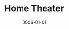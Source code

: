 ---
title: Home Theater
date: 0006-01-01
ico: mdi:speaker
color:
  title: pink
  shade: 500
hardware:

  - type: Living Room
    name: Sony › KD55X85K
    sub:
      - TV
    url: https://amazon.com/dp/B09R9NT3FT?tag=qrayg-20

  - type: Living Room
    name: Sonos › Beam
    sub:
      - Soundbar
      - Gen 2
      - Black
    url: https://amazon.com/dp/B09GPYL7BJ?tag=qrayg-20

  - type: Living Room
    name: Sonos › One SL
    sub:
      - Rear
      - Surround x2
      - White
    url: https://amazon.com/dp/B07W8ZVXWR?tag=qrayg-20

  - type: Office
    name: Sony › XBR43X800E
    sub:
      - TV
    url: https://amazon.com/dp/B01MZFJWOS?tag=qrayg-20

  - type: Office
    name: Sonos › Beam
    sub:
      - Soundbar
      - Gen 1
      - Black
    url: https://amazon.com/dp/B09GPYL7BJ?tag=qrayg-20

  - type: Office
    name: Sonos › One SL
    sub:
      - Rear
      - Surround x2
      - Black
    url: https://amazon.com/dp/B07W8ZVXWR?tag=qrayg-20

  - type: Office
    name: Sonos › Sub Mini
    sub:
      - Subwoofer
      - Black
    url: https://amazon.com/dp/B0BGJV72YM?tag=qrayg-20

  - type: Basement
    name: Sony › KDL40V4100
    sub:
      - TV
    url: https://crutchfield.com/S-486JN9Njsnm/p_15840V4100/Sony-KDL-40V4100.html

  - type: Basement
    name: Sonos › Playbar
    sub:
      - Soundbar
    url: https://amazon.com/dp/B00AEMGGU2?tag=qrayg-20

  - type: Basement
    name: Sonos › Play 1
    sub:
      - Rear
      - Surround x2
      - White
    url: https://amazon.com/dp/B07W8ZVXWR?tag=qrayg-20

  - type: Basement
    name: Sonos › Sub Mini
    sub:
      - Subwoofer
      - White
    url: https://amazon.com/dp/B0BGJV72YM?tag=qrayg-20

  - type: Basement
    name: Sonos › Port
    sub:
      - Component
    url: https://amazon.com/dp/B07XMDYJRZ?tag=qrayg-20

  - type: Basement
    name: Pro-Ject › T1
    sub:
      - Phono
      - Walnut
    url: https://amazon.com/dp/B07Z8NHNZZ?tag=qrayg-20

  - type: Garage
    name: Panasonic › TC-P50ST60
    sub:
      - TV
    url: https://amazon.com/dp/B00AVRJK3K?tag=qrayg-20

---